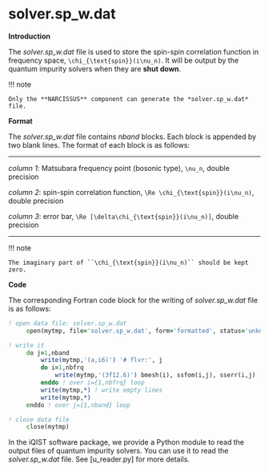 # solver.sp_w.dat

**Introduction**

The *solver.sp_w.dat* file is used to store the spin-spin correlation function in frequency space, ``\chi_{\text{spin}}(i\nu_n)``. It will be output by the quantum impurity solvers when they are **shut down**.

!!! note

    Only the **NARCISSUS** component can generate the *solver.sp_w.dat* file.

**Format**

The *solver.sp_w.dat* file contains *nband* blocks. Each block is appended by two blank lines. The format of each block is as follows:

---

*column 1*: Matsubara frequency point (bosonic type), ``\nu_n``, double precision

*column 2*: spin-spin correlation function, ``\Re \chi_{\text{spin}}(i\nu_n)``, double precision

*column 3*: error bar, ``\Re [\delta\chi_{\text{spin}}(i\nu_n)]``, double precision

---

!!! note

    The imaginary part of ``\chi_{\text{spin}}(i\nu_n)`` should be kept zero.

**Code**

The corresponding Fortran code block for the writing of *solver.sp_w.dat* file is as follows:

```fortran
! open data file: solver.sp_w.dat
     open(mytmp, file='solver.sp_w.dat', form='formatted', status='unknown')

! write it
     do j=1,nband
         write(mytmp,'(a,i6)') '# flvr:', j
         do i=1,nbfrq
             write(mytmp,'(3f12.6)') bmesh(i), ssfom(i,j), sserr(i,j)
         enddo ! over i={1,nbfrq} loop
         write(mytmp,*) ! write empty lines
         write(mytmp,*)
     enddo ! over j={1,nband} loop

! close data file
     close(mytmp)
```

In the iQIST software package, we provide a Python module to read the output files of quantum impurity solvers. You can use it to read the *solver.sp_w.dat* file. See [u_reader.py] for more details.
